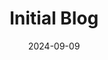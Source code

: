 ---
draft: False
title: Initial Blog
description: My initial My Blog where I write about a plethora of topics. This blog was built utilizing Docusaurus, a modern static site generator, and is hosted on GitHub Pages.
date: 2024-09-09
url: https://darling-gumdrop-72492c.netlify.app
github: https://github.com/brycemcwhirter/my-blog
languages: ['javascript', 'react']
---